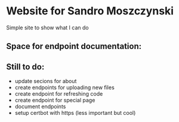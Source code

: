 # Website for Sandro Moszczynski

Simple site to show what I can do

## Space for endpoint documentation:

## Still to do:

- update secions for about
- create endpoints for uploading new files
- create endpoint for refreshing code
- create endpoint for special page
- document endpoints
- setup certbot with https (less important but cool)